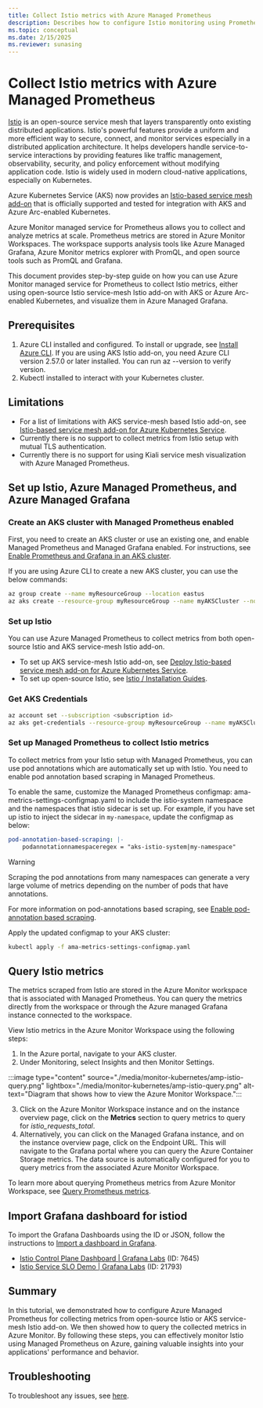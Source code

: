 ```yaml
---
title: Collect Istio metrics with Azure Managed Prometheus
description: Describes how to configure Istio monitoring using Prometheus metrics in Azure Monitor to Kubernetes cluster.
ms.topic: conceptual
ms.date: 2/15/2025
ms.reviewer: sunasing
---
```

# Collect Istio metrics with Azure Managed Prometheus

[Istio](https://istio.io/) is an open-source service mesh that layers transparently onto existing distributed applications. Istio's powerful features provide a uniform and more efficient way to secure, connect, and monitor services especially in a distributed application architecture. It helps developers handle service-to-service interactions by providing features like traffic management, observability, security, and policy enforcement without modifying application code. Istio is widely used in modern cloud-native applications, especially on Kubernetes.

Azure Kubernetes Service (AKS) now provides an [Istio-based service mesh add-on](/azure/aks/istio-about) that is officially supported and tested for integration with AKS and Azure Arc-enabled Kubernetes.

Azure Monitor managed service for Prometheus allows you to collect and analyze metrics at scale. Prometheus metrics are stored in Azure Monitor Workspaces. The workspace supports analysis tools like Azure Managed Grafana, Azure Monitor metrics explorer with PromQL, and open source tools such as PromQL and Grafana.

This document provides step-by-step guide on how you can use Azure Monitor managed service for Prometheus to collect Istio metrics, either using open-source Istio service-mesh Istio add-on with AKS or Azure Arc-enabled Kubernetes, and visualize them in Azure Managed Grafana.

## Prerequisites

1.    Azure CLI installed and configured. To install or upgrade, see [Install Azure CLI](/cli/azure/install-azure-cli). If you are using AKS Istio add-on, you need Azure CLI version 2.57.0 or later installed. You can run az --version to verify version.
2.    Kubectl installed to interact with your Kubernetes cluster. 

## Limitations

- For a list of limitations with AKS service-mesh based Istio add-on, see [Istio-based service mesh add-on for Azure Kubernetes Service](/azure/aks/istio-about#limitations).
- Currently there is no support to collect metrics from Istio setup with mutual TLS authentication.
- Currently there is no support for using Kiali service mesh visualization with Azure Managed Prometheus.

## Set up Istio, Azure Managed Prometheus, and Azure Managed Grafana

### Create an AKS cluster with Managed Prometheus enabled

First, you need to create an AKS cluster or use an existing one, and enable Managed Prometheus and Managed Grafana enabled. For instructions, see [Enable Prometheus and Grafana in an AKS cluster](./kubernetes-monitoring-enable.md#enable-prometheus-and-grafana).

If you are using Azure CLI to create a new AKS cluster, you can use the below commands:

```bash
az group create --name myResourceGroup --location eastus
az aks create --resource-group myResourceGroup --name myAKSCluster --node-count 2  --enable-azure-monitor-metrics --generate-ssh-keys
```

### Set up Istio

You can use Azure Managed Prometheus to collect metrics from both open-source Istio and AKS service-mesh Istio add-on.

- To set up AKS service-mesh Istio add-on, see [Deploy Istio-based service mesh add-on for Azure Kubernetes Service](/azure/aks/istio-deploy-addon).
- To set up open-source Istio, see [Istio / Installation Guides](https://istio.io/latest/docs/setup/install/).


### Get AKS Credentials

```bash
az account set --subscription <subscription id>
az aks get-credentials --resource-group myResourceGroup --name myAKSCluster
```

### Set up Managed Prometheus to collect Istio metrics

To collect metrics from your Istio setup with Managed Prometheus, you can use pod annotations which are automatically set up with Istio. You need to enable pod annotation based scraping in Managed Prometheus.

To enable the same, customize the Managed Prometheus configmap: ama-metrics-settings-configmap.yaml to include the istio-system namespace and the namespaces that istio sidecar is set up. For example, if you have set up istio to inject the sidecar in `my-namespace`, update the configmap as below:

```yaml
pod-annotation-based-scraping: |-
    podannotationnamespaceregex = "aks-istio-system|my-namespace"
```


> [!WARNING]
> Scraping the pod annotations from many namespaces can generate a very large volume of metrics depending on the number of pods that have annotations.

For more information on pod-annotations based scraping, see [Enable pod-annotation based scraping](./prometheus-metrics-scrape-configuration.md#enable-pod-annotation-based-scraping).

Apply the updated configmap to your AKS cluster:

```bash
kubectl apply -f ama-metrics-settings-configmap.yaml
```

## Query Istio metrics

The metrics scraped from Istio are stored in the Azure Monitor workspace that is associated with Managed Prometheus. You can query the metrics directly from the workspace or through the Azure managed Grafana instance connected to the workspace.

View Istio metrics in the Azure Monitor Workspace using the following steps:

1.    In the Azure portal, navigate to your AKS cluster.
2.    Under Monitoring, select Insights and then Monitor Settings.

:::image type="content" source="./media/monitor-kubernetes/amp-istio-query.png" lightbox="./media/monitor-kubernetes/amp-istio-query.png" alt-text="Diagram that shows how to view the Azure Monitor Workspace.":::

3. Click on the Azure Monitor Workspace instance and on the instance overview page, click on the **Metrics** section to query metrics to query for *istio_requests_total*.
4. Alternatively, you can click on the Managed Grafana instance, and on the instance overview page, click on the Endpoint URL. This will navigate to the Grafana portal where you can query the Azure Container Storage metrics. The data source is automatically configured for you to query metrics from the associated Azure Monitor Workspace.

To learn more about querying Prometheus metrics from Azure Monitor Workspace, see [Query Prometheus metrics](../essentials/prometheus-grafana.md).


## Import Grafana dashboard for istiod

To import the Grafana Dashboards using the ID or JSON, follow the instructions to [Import a dashboard in Grafana](/azure/managed-grafana/how-to-create-dashboard#import-a-grafana-dashboard).

- [Istio Control Plane Dashboard | Grafana Labs](https://grafana.com/grafana/dashboards/7645-istio-control-plane-dashboard/) (ID: 7645)
- [Istio Service SLO Demo | Grafana Labs](https://grafana.com/grafana/dashboards/21793-service-slo/) (ID: 21793)

## Summary

In this tutorial, we demonstrated how to configure Azure Managed Prometheus for collecting metrics from open-source Istio or AKS service-mesh Istio add-on. We then showed how to query the collected metrics in Azure Monitor. By following these steps, you can effectively monitor Istio using Managed Prometheus on Azure, gaining valuable insights into your applications' performance and behavior.

## Troubleshooting

To troubleshoot any issues, see [here](prometheus-metrics-troubleshoot.md#prometheus-interface).


